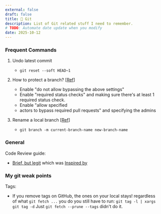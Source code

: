```yaml
---
external: false
draft: false
title: 🔀 Git
description: List of Git related stuff I need to remember.
# TODO: Automate date update when you modify
date: 2025-10-12
---
```


### Frequent Commands

1. Undo latest commit

   - `git reset --soft HEAD~1`

2. How to protect a branch? [[Ref](https://github.com/orgs/community/discussions/54969#discussioncomment-6361231)]
   - Enable "do not allow bypassing the above settings"
   - Enable "required status checks" and making sure there's at least 1 required status check.
   - Enable "allow specified
   - actors to bypass required pull requests" and specifying the admins
3. Rename a local branch [[Ref](https://www.digitalocean.com/community/cheatsheets/how-to-use-git-a-reference-guide)]
   - `git branch -m current-branch-name new-branch-name`

### General

Code Review guide:

- [Brief, but legit](https://github.blog/developer-skills/github/how-to-write-the-perfect-pull-request/) which was [Inspired by](https://github.com/thoughtbot/guides/tree/main/code-review)

### My git weak points

Tags:

- If you remove tags on GitHub, the ones on your local stays! regardless of what `git fetch ...` you do you still have to run:
  `git tag -l | xargs git tag -d`
  Just `git fetch --prune --tags` didn't do it.
